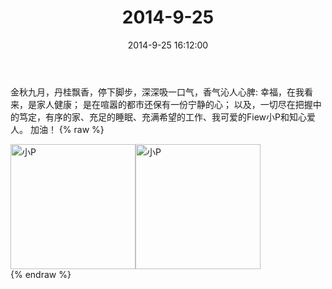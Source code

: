 ﻿---
title: "2014-9-25"
date: 2014-9-25 16:12:00
tags: 文字
categories: 妈妈
---
金秋九月，丹桂飘香，停下脚步，深深吸一口气，香气沁人心脾:
幸福，在我看来，是家人健康；
是在喧嚣的都市还保有一份宁静的心；
以及，一切尽在把握中的笃定，有序的家、充足的睡眠、充满希望的工作、我可爱的Fiew小P和知心爱人。
加油！
{% raw %}
<div style="width:500 px">
<div style="float:left; width:100 px"><img src="/images/微信图片_20171010182449.jpg" width="200" alt="小P"></div>
<div style="float:left; width:100 px"><img src="/images/微信图片_20171010182505.jpg" width="200" alt="小P"></div>
<div style="clear:both"></div>
</div>
{% endraw %}
